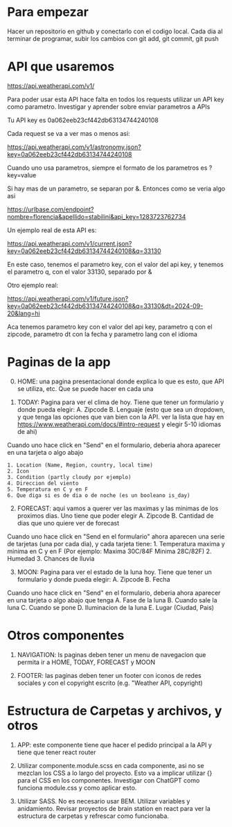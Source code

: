# Para empezar

Hacer un repositorio en github y conectarlo con el codigo local.
Cada dia al terminar de programar, subir los cambios con git add, git commit, git push

# API que usaremos

https://api.weatherapi.com/v1/

Para poder usar esta API hace falta en todos los requests utilizar un API key como parametro. Investigar y aprender sobre enviar parametros a APIs

Tu API key es 0a062eeb23cf442db63134744240108

Cada request se va a ver mas o menos asi:

https://api.weatherapi.com/v1/astronomy.json?key=0a062eeb23cf442db63134744240108

Cuando uno usa parametros, siempre el formato de los parametros es ?key=value

Si hay mas de un parametro, se separan por &. Entonces como se veria algo asi

https://urlbase.com/endpoint?nombre=florencia&apellido=stabilini&api_key=1283723762734

Un ejemplo real de esta API es:

https://api.weatherapi.com/v1/current.json?key=0a062eeb23cf442db63134744240108&q=33130

En este caso, tenemos el parametro key, con el valor del api key, y tenemos el parametro q, con el valor 33130, separado por &

Otro ejemplo real:

https://api.weatherapi.com/v1/future.json?key=0a062eeb23cf442db63134744240108&q=33130&dt=2024-09-20&lang=hi

Aca tenemos parametro key con el valor del api key, parametro q con el zipcode, parametro dt con la fecha y parametro lang con el idioma

# Paginas de la app

0. HOME: una pagina presentacional donde explica lo que es esto, que API se utiliza, etc. Que se puede hacer en cada una

1. TODAY: Pagina para ver el clima de hoy. Tiene que tener un formulario y donde pueda elegir:
   A. Zipcode
   B. Lenguaje (esto que sea un dropdown, y que tenga las opciones que van bien con la API. ver la lista que hay en https://www.weatherapi.com/docs/#intro-request y elegir 5-10 idiomas de ahi)

Cuando uno hace click en "Send" en el formulario, deberia ahora aparecer en una tarjeta o algo abajo

    1. Location (Name, Region, country, local time)
    2. Icon
    3. Condition (partly cloudy por ejemplo)
    4. Direccion del viento
    5. Temperatura en C y en F
    6. Que diga si es de dia o de noche (es un booleano is_day)

2. FORECAST: aqui vamos a querer ver las maximas y las minimas de los proximos dias. Uno tiene que poder elegir
   A. Zipcode
   B. Cantidad de dias que uno quiere ver de forecast

Cuando uno hace click en "Send en el formulario" ahora aparecen una serie de tarjetas (una por cada dia), y cada tarjeta tiene: 1. Temperatura maxima y minima en C y en F (Por ejemplo: Maxima 30C/84F Minima 28C/82F) 2. Humedad 3. Chances de lluvia

3. MOON: Pagina para ver el estado de la luna hoy. Tiene que tener un formulario y donde pueda elegir:
   A. Zipcode
   B. Fecha

Cuando uno hace click en "Send" en el formulario, deberia ahora aparecer en una tarjeta o algo abajo que tenga
A. Fase de la luna
B. Cuando sale la luna
C. Cuando se pone
D. Iluminacion de la luna
E. Lugar (Ciudad, Pais)

# Otros componentes

1. NAVIGATION: ls paginas deben tener un menu de navegacion que permita ir a HOME, TODAY, FORECAST y MOON

2. FOOTER: las paginas deben tener un footer con iconos de redes sociales y con el copyright escrito (e.g. "Weather API, copyright)

# Estructura de Carpetas y archivos, y otros

1. APP: este componente tiene que hacer el pedido principal a la API y tiene que tener react router

2. Utilizar componente.module.scss en cada componente, asi no se mezclan los CSS a lo largo del proyecto. Esto va a implicar utilizar {} para el CSS en los componentes. Investigar con ChatGPT como funciona module.css y como aplicar esto.

3. Utilizar SASS. No es necesario usar BEM. Utilizar variables y anidamiento. Revisar proyectos de brain station en react para ver la estructura de carpetas y refrescar como funcionaba.
